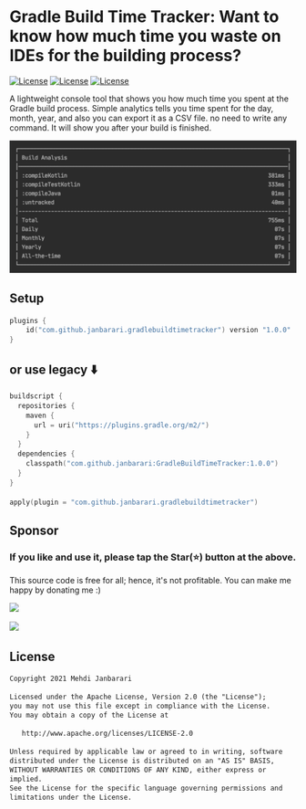 # Gradle Build Time Tracker: Want to know how much time you waste on IDEs for the building process?
[![License](http://img.shields.io/badge/Intellij%20Idea-Support-green.svg?style=flat)](https://github.com/janbarari/gradlebuildtimetracker)
[![License](http://img.shields.io/badge/Android%20Studio-Support-green.svg?style=flat)](https://github.com/janbarari/gradlebuildtimetracker)
[![License](http://img.shields.io/badge/Export%20CSV-Yes-yellow.svg?style=flat)](https://github.com/janbarari/gradlebuildtimetracker)

A lightweight console tool that shows you how much time you spent at the Gradle build process. Simple analytics tells you time spent for the day, month, year, and also you can export it as a CSV file. no need to write any command. It will show you after your build is finished.  

![](image.png)

## Setup
```kotlin
plugins {
    id("com.github.janbarari.gradlebuildtimetracker") version "1.0.0"
}
```
## or use legacy ⬇️
```kotlin
buildscript {
  repositories {
    maven {
      url = uri("https://plugins.gradle.org/m2/")
    }
  }
  dependencies {
    classpath("com.github.janbarari:GradleBuildTimeTracker:1.0.0")
  }
}

apply(plugin = "com.github.janbarari.gradlebuildtimetracker")
```

## Sponsor
  ### If you like and use it, please tap the Star(⭐️) button at the above.  
  This source code is free for all; hence, it's not profitable. You can make me happy by donating me :)
  
  [![](https://img.shields.io/badge/Dogecoin-Click%20to%20see%20the%20address%20or%20scan%20the%20QR%20code-yellow.svg?style=flat)](https://blockchair.com/dogecoin/address/DB87foUxetrQRpAbWkrhexZeVtnzwyqhSL)
  
  [![](https://img.shields.io/badge/Bitcoin-Click%20to%20see%20the%20address%20or%20scan%20the%20QR%20code-orange.svg?style=flat)](https://blockchair.com/bitcoin/address/bc1qj30t3hmw0gat3vmwye972ce4sfrc5r5mz0ctr6)
  
## License

    Copyright 2021 Mehdi Janbarari

    Licensed under the Apache License, Version 2.0 (the "License");
    you may not use this file except in compliance with the License.
    You may obtain a copy of the License at

       http://www.apache.org/licenses/LICENSE-2.0

    Unless required by applicable law or agreed to in writing, software
    distributed under the License is distributed on an "AS IS" BASIS,
    WITHOUT WARRANTIES OR CONDITIONS OF ANY KIND, either express or implied.
    See the License for the specific language governing permissions and
    limitations under the License.
